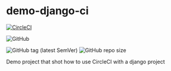 # demo-django-ci

[![CircleCI](https://circleci.com/gh/mcosta74/demo-django-ci.svg?style=svg)](https://circleci.com/gh/mcosta74/demo-django-ci)


![GitHub](https://img.shields.io/github/license/mcosta74/demo-django-ci)

![GitHub tag (latest SemVer)](https://img.shields.io/github/v/tag/mcosta74/demo-django-ci) ![GitHub repo size](https://img.shields.io/github/repo-size/mcosta74/demo-django-ci)



Demo project that shot how to use CircleCI with a django project